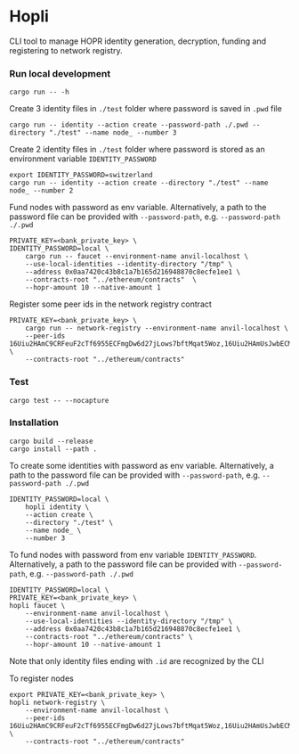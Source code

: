 # Hopli

CLI tool to manage HOPR identity generation, decryption, funding and registering to network registry.

### Run local development

```
cargo run -- -h
```

Create 3 identity files in `./test` folder where password is saved in `.pwd` file

```
cargo run -- identity --action create --password-path ./.pwd --directory "./test" --name node_ --number 3
```

Create 2 identity files in `./test` folder where password is stored as an environment variable `IDENTITY_PASSWORD`

```
export IDENTITY_PASSWORD=switzerland
cargo run -- identity --action create --directory "./test" --name node_ --number 2

```

Fund nodes with password as env variable. Alternatively, a path to the password file can be provided with `--password-path`, e.g. `--password-path ./.pwd`

```
PRIVATE_KEY=<bank_private_key> \
IDENTITY_PASSWORD=local \
    cargo run -- faucet --environment-name anvil-localhost \
    --use-local-identities --identity-directory "/tmp" \
    --address 0x0aa7420c43b8c1a7b165d216948870c8ecfe1ee1 \
    --contracts-root "../ethereum/contracts"  \
    --hopr-amount 10 --native-amount 1
```

Register some peer ids in the network registry contract

```
PRIVATE_KEY=<bank_private_key> \
    cargo run -- network-registry --environment-name anvil-localhost \
    --peer-ids 16Uiu2HAmC9CRFeuF2cTf6955ECFmgDw6d27jLows7bftMqat5Woz,16Uiu2HAmUsJwbECMroQUC29LQZZWsYpYZx1oaM1H9DBoZHLkYn12 \
    --contracts-root "../ethereum/contracts"
```

### Test

```
cargo test -- --nocapture
```

### Installation

```
cargo build --release
cargo install --path .
```

To create some identities with password as env variable. Alternatively, a path to the password file can be provided with `--password-path`, e.g. `--password-path ./.pwd`

```
IDENTITY_PASSWORD=local \
    hopli identity \
    --action create \
    --directory "./test" \
    --name node_ \
    --number 3
```

To fund nodes with password from env variable `IDENTITY_PASSWORD`. Alternatively, a path to the password file can be provided with `--password-path`, e.g. `--password-path ./.pwd`

```
IDENTITY_PASSWORD=local \
PRIVATE_KEY=<bank_private_key> \
hopli faucet \
    --environment-name anvil-localhost \
    --use-local-identities --identity-directory "/tmp" \
    --address 0x0aa7420c43b8c1a7b165d216948870c8ecfe1ee1 \
    --contracts-root "../ethereum/contracts" \
    --hopr-amount 10 --native-amount 1
```

Note that only identity files ending with `.id` are recognized by the CLI

To register nodes

```
export PRIVATE_KEY=<bank_private_key> \
hopli network-registry \
    --environment-name anvil-localhost \
    --peer-ids 16Uiu2HAmC9CRFeuF2cTf6955ECFmgDw6d27jLows7bftMqat5Woz,16Uiu2HAmUsJwbECMroQUC29LQZZWsYpYZx1oaM1H9DBoZHLkYn12 \
    --contracts-root "../ethereum/contracts"
```
